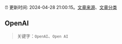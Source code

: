 :alarm_clock: 更新时间: 2024-04-28 21:00:15。[文章来源](/README.md)、[文章分类](/TAGS.md)

## OpenAI


> 关键字：`OpenAI`、`Open AI`




